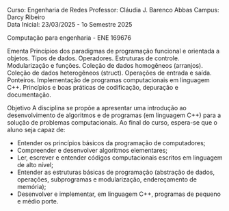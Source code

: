 
Curso:	Engenharia de Redes	
Professor:	Cláudia J. Barenco Abbas
Campus:	Darcy Ribeiro	
Data Inicial:	23/03/2025 - 1o Semestre 2025

Computação para engenharia	- ENE 169676

Ementa
Princípios dos paradigmas de programação funcional e orientada a objetos. Tipos de dados. Operadores. Estruturas de controle. Modularização e funções. Coleção de dados homogêneos (arranjos). Coleção de dados heterogêneos (struct). Operações de entrada e saída. Ponteiros. Implementação de programas computacionais
em linguagem C++. Princípios e boas práticas de codificação, depuração e documentação.

Objetivo
A disciplina se propõe a apresentar uma introdução ao desenvolvimento de algoritmos e de programas (em linguagem C++) para a solução de problemas computacionais. Ao final do curso, espera-se que o aluno seja capaz de:

-	Entender os princípios básicos da programação de computadores;
-	Compreender e desenvolver algoritmos elementares;
-	Ler, escrever e entender códigos computacionais escritos em linguagem de alto nível;
-	Entender as estruturas básicas de programação (abstração de dados, operações, subprogramas e modularização, endereçamento de memória);
- Desenvolver e implementar, em linguagem C++, programas de pequeno e médio porte.

